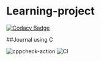 # Learning-project

[![Codacy Badge](https://api.codacy.com/project/badge/Grade/bdc28a54e08a4a628af368ccdb8db02d)](https://app.codacy.com/manual/stepin104247/Learning-project?utm_source=github.com&utm_medium=referral&utm_content=stepin104247/Learning-project&utm_campaign=Badge_Grade_Dashboard)

##Journal using C

![cppcheck-action](https://github.com/stepin104247/Learning-project/workflows/cppcheck-action/badge.svg?branch=master)
![CI](https://github.com/stepin104247/Learning-project/workflows/CI/badge.svg?branch=master)
